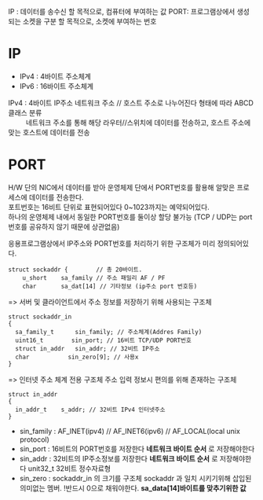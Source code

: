 
IP : 데이터를 송수신 할 목적으로, 컴퓨터에 부여하는 값
PORT: 프로그램상에서 생성되는 소켓을 구분 할 목적으로, 소켓에 부여하는 번호

# IP
- IPv4 : 4바이트 주소체계
- IPv6 : 16바이트 주소체계

IPv4  :  4바이트 IP주소 네트워크 주소 // 호스트 주소로 나누어진다 형태에 따라 ABCD클래스 분류  
     네트워크 주소를 통해 해당 라우터//스위치에 데이터를 전송하고, 호스트 주소에 맞는 호스트에 데이터를 전송  

# PORT
H/W 단의 NIC에서 데이터를 받아 운영체제 단에서 PORT번호를 활용해 알맞은 프로세스에 데이터를 전송한다.  
포트번호는 16비트 단위로 표현되어있다 0~1023까지는 예약되어있다.  
하나의 운영체제 내에서 동일한 PORT번호를 둘이상 할당 불가능 (TCP / UDP는  port번호를 공유하지 않기 때문에 상관없음)  

응용프로그램상에서 IP주소와 PORT번호를 처리하기 위한 구조체가 미리 정의되어있다.
```
struct sockaddr {        // 총 20바이트.
    u_short    sa_family // 주소 패밀리 AF / PF
    char       sa_dat[14] // 기타정보 (ip주소 port 번호등)
```
=> 서버 및 클라이언트에서 주소 정보를 저장하기 위해 사용되는 구조체

```
struct sockaddr_in
{
  sa_family_t      sin_family; // 주소체계(Addres Family)
  uint16_t        sin_port; // 16비트 TCP/UDP PORT번호
  struct in_addr   sin_addr; // 32비트 IP주소
  char           sin_zero[9]; // 사용x
}
```
=> 인터넷 주소 체계 전용 구조체 주소 입력 정보시 편의를 위해 존재하는 구조체
```
struct in_addr
{
  in_addr_t    s_addr; // 32비트 IPv4 인터넷주소
}
```
- sin_family : AF_INET(ipv4) // AF_INET6(ipv6) // AF_LOCAL(local unix protocol)
- sin_port : 16비트의 PORT번호를 저장한다 **네트워크 바이트 순서** 로 저장해야한다
- sin_addr : 32비트의 IP주소정보를 저장한다 **네트워크 바이트 순서** 로 저장해야한다 unit32_t 32비트 정수자료형
- sin_zero : sockaddr_in 의 크기를 구조체 sockaddr 과 일치 시키기위해 삽입된 의미없는 멤버. !반드시 0으로 채워야한다. **sa_data[14]바이트를 맞추기위한 값**



